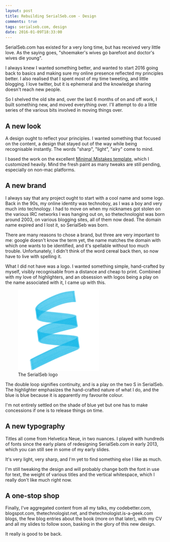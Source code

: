 ```yaml
---
layout: post
title: Rebuilding SerialSeb.com - Design
comments: true
tags: serialseb.com, design
date: 2016-01-09T18:33:00
---
```


SerialSeb.com has existed for a very long time, but has received very little love. As the saying goes, "shoemaker's wives go barefoot and doctor's wives die young".

I always knew I wanted something better, and wanted to start 2016 going back to basics and making sure my online presence reflected my principles better. I also realised that I spent most of my time tweeting, and little blogging. I love twitter, but it is ephemeral and the knowledge sharing doesn't reach new people.

So I shelved the old site and, over the last 6 months of on and off work, I built something new, and moved everything over. I'll attempt to do a little series of the various bits involved in moving things over.

## A new look

A design ought to reflect your principles. I wanted something that focused on the content, a design that stayed out of the way while being recognisable instantly. The words "sharp", "light", "airy" come to mind.

I based the work on the excellent [Minimal Mistakes template][minimal-mistakes], which I customized heavily. Mind the fresh paint as many tweaks are still pending, especially on non-mac platforms.

## A new brand

I always say that any project ought to start with a cool name and some logo. Back in the 90s, my online identity was technoboy, as I was a boy and very much into technology. I had to move on when my nicknames got stolen on the various IRC networks I was hanging out on, so thetechnologist was born around 2003, on various blogging sites, all of them now dead. The domain name expired and I lost it, so SerialSeb was born.

There are many reasons to chose a brand, but three are very important to me: google doesn't know the term yet, the name matches the domain with which one wants to be identified, and it's spellable without too much trouble. Unfortunately, I didn't think of the word cereal back then, so now have to live with spelling it.

What I did not have was a logo. I wanted something simple, hand-crafted by myself, visibly recognisable from a distance and cheap to print. Combined with my love of highlighters, and an obsession with logos being a play on the name associated with it, I came up with this.

<figure>
  <img src="/assets/logo256.png" />
  <figcaption>The SerialSeb logo</figcaption>
</figure>

The double loop signifies continuity, and is a play on the two S in SerialSeb. The highlighter emphasizes the hand-crafted nature of what I do, and the blue is blue because it is apparently my favourite colour.

I'm not entirely settled on the shade of blue yet but one has to make concessions if one is to release things on time.

## A new typography

Titles all come from Helvetica Neue, in two nuances. I played with hundreds of fonts since the early plans of redesigning SerialSeb.com in early 2013, which you can still see in some of my early slides.

It's very light, very sharp, and I'm yet to find something else I like as much.

I'm still tweaking the design and will probably change both the font in use for text, the weight of various titles and the vertical whitespace, which I really don't like much right now.

## A one-stop shop

Finally, I've aggregated content from all my talks, my codebetter.com, blogspot.com, thetechnologist.net, and thetechnologist.is-a-geek.com blogs, the few blog entries about the book (more on that later), with my CV and all my slides to follow soon, basking in the glory of this new design.

It really is good to be back.

[minimal-mistakes]: <https://www.google.co.uk/url?sa=t&rct=j&q=&esrc=s&source=web&cd=2&cad=rja&uact=8&ved=0ahUKEwiFzpjkp53KAhUEPxoKHSSBBKAQFggoMAE&url=https%3A%2F%2Fmmistakes.github.io%2Fminimal-mistakes%2F&usg=AFQjCNHVH3Z5diyVmawlVNZCYBsoyQMmSA>
